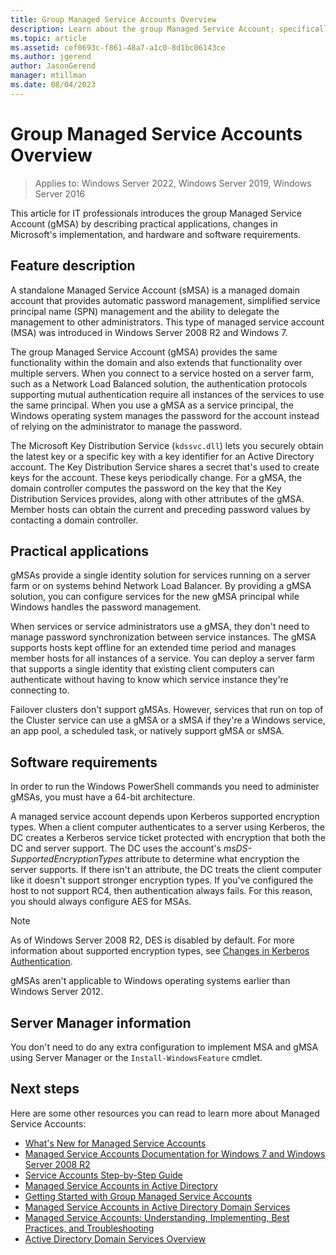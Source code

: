 ```yaml
---
title: Group Managed Service Accounts Overview
description: Learn about the group Managed Service Account; specifically  practical applications, changes in Microsoft's implementation, and hardware and software requirements.
ms.topic: article
ms.assetid: cef0693c-f861-48a7-a1c0-8d1bc06143ce
ms.author: jgerend
author: JasonGerend
manager: mtillman
ms.date: 08/04/2023
---
```

# Group Managed Service Accounts Overview

>Applies to: Windows Server 2022, Windows Server 2019, Windows Server 2016

This article for IT professionals introduces the group Managed Service Account (gMSA) by describing practical applications, changes in Microsoft's implementation, and hardware and software requirements.

## Feature description

A standalone Managed Service Account (sMSA) is a managed domain account that provides automatic password management, simplified service principal name (SPN) management and the ability to delegate the management to other administrators. This type of managed service account (MSA) was introduced in Windows Server 2008 R2 and Windows 7.

The group Managed Service Account (gMSA) provides the same functionality within the domain and also extends that functionality over multiple servers. When you connect to a service hosted on a server farm, such as a Network Load Balanced solution, the authentication protocols supporting mutual authentication require all instances of the services to use the same principal. When you use a gMSA as a service principal, the Windows operating system manages the password for the account instead of relying on the administrator to manage the password.

The Microsoft Key Distribution Service (`kdssvc.dll`) lets you securely obtain the latest key or a specific key with a key identifier for an Active Directory account. The Key Distribution Service shares a secret that's used to create keys for the account. These keys periodically change. For a gMSA, the domain controller computes the password on the key that the Key Distribution Services provides, along with other attributes of the gMSA.  Member hosts can obtain the current and preceding password values by contacting a domain controller.

## Practical applications

gMSAs provide a single identity solution for services running on a server farm or on systems behind Network Load Balancer. By providing a gMSA solution, you can configure services for the new gMSA principal while Windows handles the password management.

When services or service administrators use a gMSA, they don't need to manage password synchronization between service instances. The gMSA supports hosts kept offline for an extended time period and manages member hosts for all instances of a service. You can deploy a server farm that supports a single identity that existing client computers can authenticate without having to know which service instance they're connecting to.

Failover clusters don't support gMSAs. However, services that run on top of the Cluster service can use a gMSA or a sMSA if they're a Windows service, an app pool, a scheduled task, or natively support gMSA or sMSA.

## Software requirements

In order to run the Windows PowerShell commands you need to administer gMSAs, you must have a 64-bit architecture.

A managed service account depends upon Kerberos supported encryption types. When a client computer authenticates to a server using Kerberos, the DC creates a Kerberos service ticket protected with encryption that both the DC and server support. The DC uses the account's *msDS-SupportedEncryptionTypes* attribute to determine what encryption the server supports. If there isn't an attribute, the DC treats the client computer like it doesn't support stronger encryption types. If you've configured the host to not support RC4, then authentication always fails. For this reason, you should always configure AES for MSAs.

> [!NOTE]
> As of Windows Server 2008 R2, DES is disabled by default. For more information about supported encryption types, see [Changes in Kerberos Authentication](/previous-versions/windows/it-pro/windows-server-2008-R2-and-2008/dd560670(v=ws.10)).

gMSAs aren't applicable to Windows operating systems earlier than Windows Server 2012.

## Server Manager information

You don't need to do any extra configuration to implement MSA and gMSA using Server Manager or the `Install-WindowsFeature` cmdlet.

## Next steps

Here are some other resources you can read to learn more about Managed Service Accounts:

- [What's New for Managed Service Accounts](what-s-new-for-managed-service-accounts.md)
- [Managed Service Accounts Documentation for Windows 7 and Windows Server 2008 R2](/previous-versions/windows/it-pro/windows-server-2008-R2-and-2008/ff641731(v=ws.10))
- [Service Accounts Step-by-Step Guide](/previous-versions/windows/it-pro/windows-server-2008-R2-and-2008/dd548356(v=ws.10))
- [Managed Service Accounts in Active Directory](/previous-versions/windows/it-pro/windows-server-2008-R2-and-2008/dd378925(v=ws.10))
- [Getting Started with Group Managed Service Accounts](getting-started-with-group-managed-service-accounts.md)
- [Managed Service Accounts in Active Directory Domain Services](/previous-versions/windows/it-pro/windows-server-2008-R2-and-2008/dd378925(v=ws.10))
- [Managed Service Accounts: Understanding, Implementing, Best Practices, and Troubleshooting](/archive/blogs/askds/managed-service-accounts-understanding-implementing-best-practices-and-troubleshooting)
- [Active Directory Domain Services Overview](active-directory-domain-services-overview.md)
